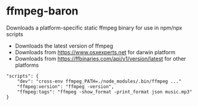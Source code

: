 # ffmpeg-baron
Downloads a platform-specific static ffmpeg binary for use in npm/npx scripts

- Downloads the latest version of ffmpeg
- Downloads from https://www.osxexperts.net for darwin platform
- Downloads from https://ffbinaries.com/api/v1/version/latest for other platforms

````
"scripts": {
    "dev": "cross-env ffmpeg_PATH=./node_modules/.bin/ffmpeg ..."
    "ffmpeg:version": "ffmpeg -version",
    "ffmpeg:tags": "ffmpeg -show_format -print_format json music.mp3"
}